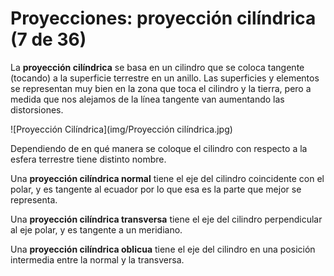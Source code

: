 # Proyecciones: proyección cilíndrica (7 de 36)

La **proyección cilíndrica** se basa en un cilindro que se coloca tangente (tocando) a la superficie terrestre en un anillo. Las superficies y elementos se representan muy bien en la zona que toca el cilindro y la tierra, pero a medida que nos alejamos de la línea tangente van aumentando las distorsiones.

![Proyección Cilíndrica](img/Proyección cilíndrica.jpg)

Dependiendo de en qué manera se coloque el cilindro con respecto a la esfera terrestre tiene distinto nombre.

Una **proyección cilíndrica normal** tiene el eje del cilindro coincidente con el polar, y es tangente al ecuador por lo que esa es la parte que mejor se representa.

Una **proyección cilíndrica transversa** tiene el eje del cilindro perpendicular al eje polar, y es tangente a un meridiano.

Una **proyección cilíndrica oblicua** tiene el eje del cilindro en una posición intermedia entre la normal y la transversa.

